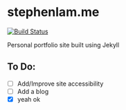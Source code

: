 # stephenlam.me

[![Build Status](https://travis-ci.org/ascendancyy/stephenlam.me.svg?branch=master)](https://travis-ci.org/ascendancyy/stephenlam.me)  

Personal portfolio site built using Jekyll  

## To Do:  
- [ ] Add/Improve site accessibility
- [ ] Add a blog
- [x] yeah ok
